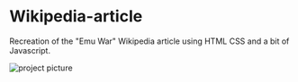 # Wikipedia-article
Recreation of the "Emu War" Wikipedia article using HTML CSS and a bit of Javascript.

![project picture](http://url/to/project-4.png)

